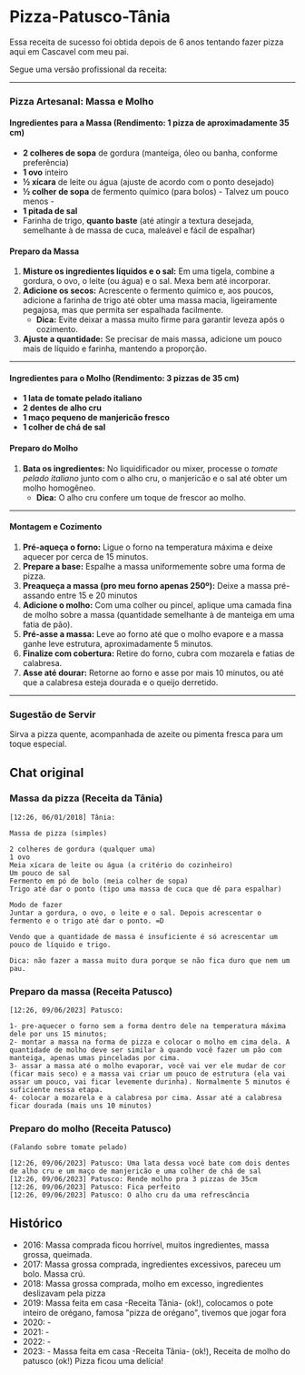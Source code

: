 # Pizza-Patusco-Tânia
Essa receita de sucesso foi obtida depois de 6 anos tentando fazer pizza aqui em Cascavel com meu pai. 

Segue uma versão profissional da receita:

---

### **Pizza Artesanal: Massa e Molho**

#### **Ingredientes para a Massa (Rendimento: 1 pizza de aproximadamente 35 cm)**

- **2 colheres de sopa** de gordura (manteiga, óleo ou banha, conforme preferência)  
- **1 ovo** inteiro  
- **½ xícara** de leite ou água (ajuste de acordo com o ponto desejado)  
- **½ colher de sopa** de fermento químico (para bolos)  - Talvez um pouco menos -
- **1 pitada de sal**  
- Farinha de trigo, **quanto baste** (até atingir a textura desejada, semelhante à de massa de cuca, maleável e fácil de espalhar)

#### **Preparo da Massa**

1. **Misture os ingredientes líquidos e o sal:** Em uma tigela, combine a gordura, o ovo, o leite (ou água) e o sal. Mexa bem até incorporar.  
2. **Adicione os secos:** Acrescente o fermento químico e, aos poucos, adicione a farinha de trigo até obter uma massa macia, ligeiramente pegajosa, mas que permita ser espalhada facilmente.  
   - **Dica:** Evite deixar a massa muito firme para garantir leveza após o cozimento.  
3. **Ajuste a quantidade:** Se precisar de mais massa, adicione um pouco mais de líquido e farinha, mantendo a proporção.  

---

#### **Ingredientes para o Molho (Rendimento: 3 pizzas de 35 cm)**

- **1 lata de tomate pelado italiano**  
- **2 dentes de alho cru**  
- **1 maço pequeno de manjericão fresco**  
- **1 colher de chá de sal**  

#### **Preparo do Molho**

1. **Bata os ingredientes:** No liquidificador ou mixer, processe o *tomate pelado italiano* junto com o alho cru, o manjericão e o sal até obter um molho homogêneo.  
   - **Dica:** O alho cru confere um toque de frescor ao molho.  

---

#### **Montagem e Cozimento**

1. **Pré-aqueça o forno:** Ligue o forno na temperatura máxima e deixe aquecer por cerca de 15 minutos.  
2. **Prepare a base:** Espalhe a massa uniformemente sobre uma forma de pizza.
3. **Preaqueça a massa (pro meu forno apenas 250º):** Deixe a massa pré-assando entre 15 e 20 minutos 
4. **Adicione o molho:** Com uma colher ou pincel, aplique uma camada fina de molho sobre a massa (quantidade semelhante à de manteiga em uma fatia de pão).  
5. **Pré-asse a massa:** Leve ao forno até que o molho evapore e a massa ganhe leve estrutura, aproximadamente 5 minutos.  
6. **Finalize com cobertura:** Retire do forno, cubra com mozarela e fatias de calabresa.  
7. **Asse até dourar:** Retorne ao forno e asse por mais 10 minutos, ou até que a calabresa esteja dourada e o queijo derretido.  

---

### **Sugestão de Servir**
Sirva a pizza quente, acompanhada de azeite ou pimenta fresca para um toque especial. 



## Chat original

### Massa da pizza (Receita da Tânia)
```
[12:26, 06/01/2018] Tânia:

Massa de pizza (simples)

2 colheres de gordura (qualquer uma)
1 ovo
Meia xícara de leite ou água (a critério do cozinheiro)
Um pouco de sal 
Fermento em pó de bolo (meia colher de sopa) 
Trigo até dar o ponto (tipo uma massa de cuca que dê para espalhar) 

Modo de fazer
Juntar a gordura, o ovo, o leite e o sal. Depois acrescentar o fermento e o trigo até dar o ponto. =D

Vendo que a quantidade de massa é insuficiente é só acrescentar um pouco de líquido e trigo.

Dica: não fazer a massa muito dura porque se não fica duro que nem um pau.
```

### Preparo da massa (Receita Patusco)
```
[12:26, 09/06/2023] Patusco: 

1- pre-aquecer o forno sem a forma dentro dele na temperatura máxima dele por uns 15 minutos;
2- montar a massa na forma de pizza e colocar o molho em cima dela. A quantidade de molho deve ser similar à quando você fazer um pão com manteiga, apenas umas pinceladas por cima.
3- assar a massa até o molho evaporar, você vai ver ele mudar de cor (ficar mais seco) e a massa vai criar um pouco de estrutura (ela vai assar um pouco, vai ficar levemente durinha). Normalmente 5 minutos é suficiente nessa etapa. 
4- colocar a mozarela e a calabresa por cima. Assar até a calabresa ficar dourada (mais uns 10 minutos)
```

### Preparo do molho (Receita Patusco)
```
(Falando sobre tomate pelado)

[12:26, 09/06/2023] Patusco: Uma lata dessa você bate com dois dentes de alho cru e um maço de manjericão e uma colher de chá de sal
[12:26, 09/06/2023] Patusco: Rende molho pra 3 pizzas de 35cm
[12:26, 09/06/2023] Patusco: Fica perfeito
[12:26, 09/06/2023] Patusco: O alho cru da uma refrescância
```


## Histórico

- 2016: Massa comprada ficou horrível, muitos ingredientes, massa grossa, queimada.
- 2017: Massa grossa comprada, ingredientes excessivos, pareceu um bolo. Massa crú.
- 2018: Massa grossa comprada, molho em excesso, ingredientes deslizavam pela pizza
- 2019: Massa feita em casa -Receita Tânia- (ok!), colocamos o pote inteiro de orégano, famosa "pizza de orégano", tivemos que jogar fora
- 2020: -
- 2021: -
- 2022: -
- 2023: - Massa feita em casa -Receita Tânia- (ok!),  Receita de molho do patusco (ok!) Pizza ficou uma delícia! 

